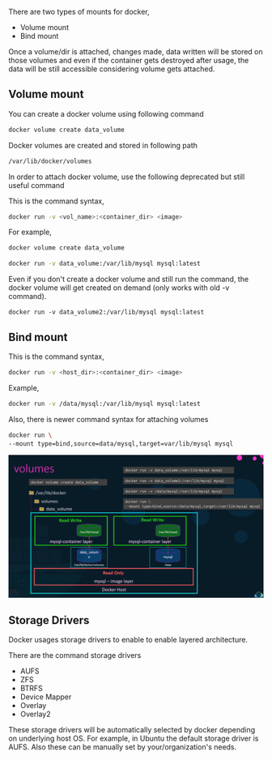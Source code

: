 There are two types of mounts for docker,
- Volume mount
- Bind mount

Once a volume/dir is attached, changes made, data written will be stored on those volumes and even if the container gets destroyed after usage, the data will be still accessible considering volume gets attached. 
## Volume mount

You can create a docker volume using following command

```bash
docker volume create data_volume
```

Docker volumes are created and stored in following path

```bash
/var/lib/docker/volumes
```

In order to attach docker volume, use the following deprecated but still useful command

This is the command syntax,

```bash
docker run -v <vol_name>:<container_dir> <image>
```

For example,

```bash
docker volume create data_volume
```

```bash
docker run -v data_volume:/var/lib/mysql mysql:latest
```

Even if you don't create a docker volume and still run the command, the docker volume will get created on demand (only works with old -v command).

```
docker run -v data_volume2:/var/lib/mysql mysql:latest
```

## Bind mount

This is the command syntax,

```bash
docker run -v <host_dir>:<container_dir> <image>
```

Example,

```bash
docker run -v /data/mysql:/var/lib/mysql mysql:latest
```

Also, there is newer command syntax for attaching volumes

```bash
docker run \
--mount type=bind,source=data/mysql,target=var/lib/mysql mysql
```

![[docker_volumes.png]](https://github.com/omkardamame/docker/blob/main/Docker%20Volume/docker_volumes.png)

## Storage Drivers

Docker usages storage drivers to enable to enable layered architecture.

There are the command storage drivers

- AUFS
- ZFS
- BTRFS
- Device Mapper
- Overlay
- Overlay2

These storage drivers will be automatically selected by docker depending on underlying host OS.  For example, in Ubuntu the default storage driver is AUFS. Also these can be manually set by your/organization's needs.
